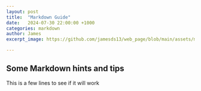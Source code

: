 ```yaml
---
layout: post
title:  "Markdown Guide"
date:   2024-07-30 22:00:00 +1000
categories: markdown
author: James 
excerpt_image: https://github.com/jamesds13/web_page/blob/main/assets/markdown-1652897932.png

---
```


## Some Markdown hints and tips

This is a few lines to see if it will work